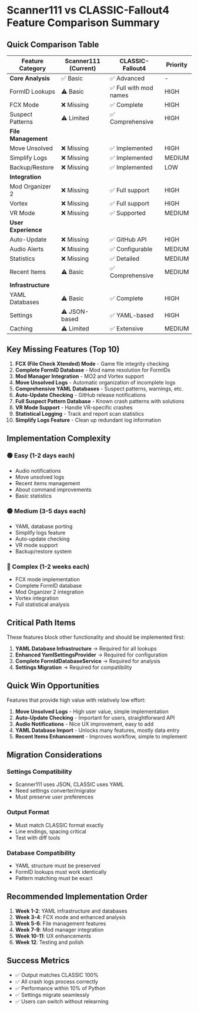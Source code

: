 # Scanner111 vs CLASSIC-Fallout4 Feature Comparison Summary

## Quick Comparison Table

| Feature Category | Scanner111 (Current) | CLASSIC-Fallout4 | Priority |
|-----------------|---------------------|------------------|----------|
| **Core Analysis** | ✅ Basic | ✅ Advanced | - |
| FormID Lookups | ⚠️ Basic | ✅ Full with mod names | HIGH |
| FCX Mode | ❌ Missing | ✅ Complete | HIGH |
| Suspect Patterns | ⚠️ Limited | ✅ Comprehensive | HIGH |
| **File Management** | | | |
| Move Unsolved | ❌ Missing | ✅ Implemented | HIGH |
| Simplify Logs | ❌ Missing | ✅ Implemented | MEDIUM |
| Backup/Restore | ❌ Missing | ✅ Implemented | LOW |
| **Integration** | | | |
| Mod Organizer 2 | ❌ Missing | ✅ Full support | HIGH |
| Vortex | ❌ Missing | ✅ Full support | HIGH |
| VR Mode | ❌ Missing | ✅ Supported | MEDIUM |
| **User Experience** | | | |
| Auto-Update | ❌ Missing | ✅ GitHub API | HIGH |
| Audio Alerts | ❌ Missing | ✅ Configurable | MEDIUM |
| Statistics | ❌ Missing | ✅ Detailed | MEDIUM |
| Recent Items | ⚠️ Basic | ✅ Comprehensive | MEDIUM |
| **Infrastructure** | | | |
| YAML Databases | ⚠️ Basic | ✅ Complete | HIGH |
| Settings | ⚠️ JSON-based | ✅ YAML-based | HIGH |
| Caching | ⚠️ Limited | ✅ Extensive | MEDIUM |

## Key Missing Features (Top 10)

1. **FCX (File Check Xtended) Mode** - Game file integrity checking
2. **Complete FormID Database** - Mod name resolution for FormIDs
3. **Mod Manager Integration** - MO2 and Vortex support
4. **Move Unsolved Logs** - Automatic organization of incomplete logs
5. **Comprehensive YAML Databases** - Suspect patterns, warnings, etc.
6. **Auto-Update Checking** - GitHub release notifications
7. **Full Suspect Pattern Database** - Known crash patterns with solutions
8. **VR Mode Support** - Handle VR-specific crashes
9. **Statistical Logging** - Track and report scan statistics
10. **Simplify Logs Feature** - Clean up redundant log information

## Implementation Complexity

### 🟢 Easy (1-2 days each)
- Audio notifications
- Move unsolved logs
- Recent items management
- About command improvements
- Basic statistics

### 🟡 Medium (3-5 days each)
- YAML database porting
- Simplify logs feature
- Auto-update checking
- VR mode support
- Backup/restore system

### 🔴 Complex (1-2 weeks each)
- FCX mode implementation
- Complete FormID database
- Mod Organizer 2 integration
- Vortex integration
- Full statistical analysis

## Critical Path Items

These features block other functionality and should be implemented first:

1. **YAML Database Infrastructure** → Required for all lookups
2. **Enhanced YamlSettingsProvider** → Required for configuration
3. **Complete FormIdDatabaseService** → Required for analysis
4. **Settings Migration** → Required for compatibility

## Quick Win Opportunities

Features that provide high value with relatively low effort:

1. **Move Unsolved Logs** - High user value, simple implementation
2. **Auto-Update Checking** - Important for users, straightforward API
3. **Audio Notifications** - Nice UX improvement, easy to add
4. **YAML Database Import** - Unlocks many features, mostly data entry
5. **Recent Items Enhancement** - Improves workflow, simple to implement

## Migration Considerations

### Settings Compatibility
- Scanner111 uses JSON, CLASSIC uses YAML
- Need settings converter/migrator
- Must preserve user preferences

### Output Format
- Must match CLASSIC format exactly
- Line endings, spacing critical
- Test with diff tools

### Database Compatibility
- YAML structure must be preserved
- FormID lookups must work identically
- Pattern matching must be exact

## Recommended Implementation Order

1. **Week 1-2**: YAML infrastructure and databases
2. **Week 3-4**: FCX mode and enhanced analysis
3. **Week 5-6**: File management features
4. **Week 7-9**: Mod manager integration
5. **Week 10-11**: UX enhancements
6. **Week 12**: Testing and polish

## Success Metrics

- ✅ Output matches CLASSIC 100%
- ✅ All crash logs process correctly
- ✅ Performance within 10% of Python
- ✅ Settings migrate seamlessly
- ✅ Users can switch without relearning